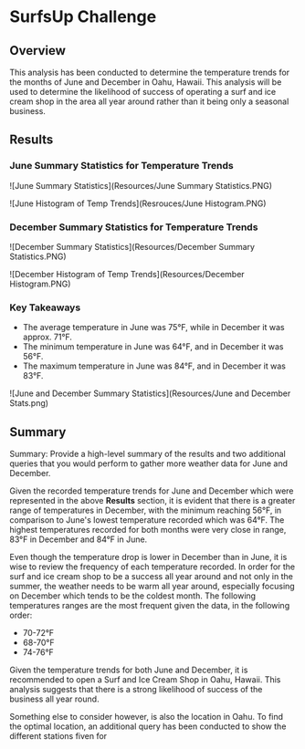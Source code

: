 # SurfsUp Challenge 

## Overview

This analysis has been conducted to determine the temperature trends for the months of June and December in Oahu, Hawaii. This analysis will be used to determine the likelihood of success of operating a surf and ice cream shop in the area all year around rather than it being only a seasonal business. 

## Results

### June Summary Statistics for Temperature Trends

![June Summary Statistics](Resources/June Summary Statistics.PNG)

![June Histogram of Temp Trends](Resrouces/June Histogram.PNG)

### December Summary Statistics for Temperature Trends

![December Summary Statistics](Resources/December Summary Statistics.PNG)

![December Histogram of Temp Trends](Resources/December Histogram.PNG)

### Key Takeaways
- The average temperature in June was 75°F, while in December it was approx. 71°F. 
- The minimum temperature in June was 64°F, and in December it was 56°F.
- The maximum temperature in June was  84°F, and in December it was 83°F.

![June and December Summary Statistics](Resources/June and December Stats.png)


## Summary 

Summary: Provide a high-level summary of the results and two additional queries that you would perform to gather more weather data for June and December.

Given the recorded temperature trends for June and December which were represented in the above **Results** section, it is evident that there is a greater range of temperatures in December, with the minimum reaching 56°F, in comparison to June's lowest temperature recorded which was 64°F. The highest temperatures recorded for both months were very close in range, 83°F in December and 84°F in June. 

Even though the temperature drop is lower in December than in June, it is wise to review the frequency of each temperature recorded. In order for the surf and ice cream shop to be a success all year around and not only in the summer, the weather needs to be warm all year around, especially focusing on December which tends to be the coldest month. The following temperatures ranges are the most frequent given the data, in the following order:
- 70-72°F 
- 68-70°F
- 74-76°F

Given the temperature trends for both June and December, it is recommended to open a Surf and Ice Cream Shop in Oahu, Hawaii. This analysis suggests that there is a strong likelihood of success of the business all year round. 

Something else to consider however, is also the location in Oahu. To find the optimal location, an additional query has been conducted to show the different stations fiven for 
